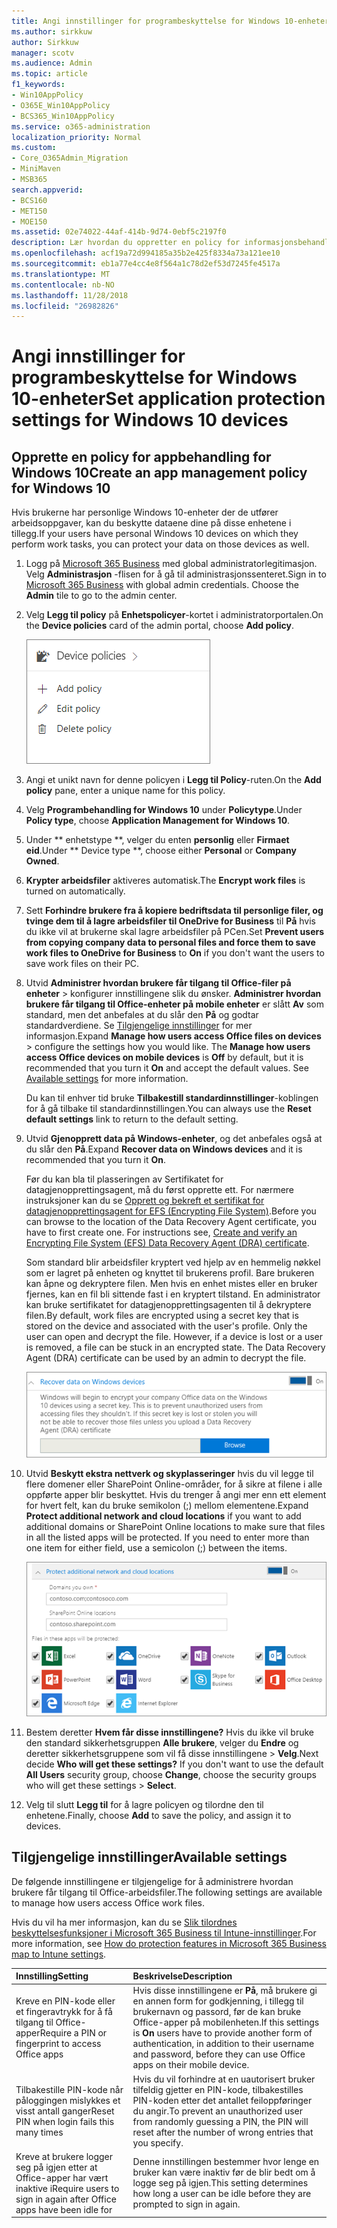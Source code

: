 ```yaml
---
title: Angi innstillinger for programbeskyttelse for Windows 10-enheter
ms.author: sirkkuw
author: Sirkkuw
manager: scotv
ms.audience: Admin
ms.topic: article
f1_keywords:
- Win10AppPolicy
- O365E_Win10AppPolicy
- BCS365_Win10AppPolicy
ms.service: o365-administration
localization_priority: Normal
ms.custom:
- Core_O365Admin_Migration
- MiniMaven
- MSB365
search.appverid:
- BCS160
- MET150
- MOE150
ms.assetid: 02e74022-44af-414b-9d74-0ebf5c2197f0
description: Lær hvordan du oppretter en policy for informasjonsbehandling av app og beskytte arbeidsfiler på Windows 10 enheter.
ms.openlocfilehash: acf19a72d994185a35b2e425f8334a73a121ee10
ms.sourcegitcommit: eb1a77e4cc4e8f564a1c78d2ef53d7245fe4517a
ms.translationtype: MT
ms.contentlocale: nb-NO
ms.lasthandoff: 11/28/2018
ms.locfileid: "26982826"
---
```

# <a name="set-application-protection-settings-for-windows-10-devices"></a><span data-ttu-id="0bdd5-103">Angi innstillinger for programbeskyttelse for Windows 10-enheter</span><span class="sxs-lookup"><span data-stu-id="0bdd5-103">Set application protection settings for Windows 10 devices</span></span>

## <a name="create-an-app-management-policy-for-windows-10"></a><span data-ttu-id="0bdd5-104">Opprette en policy for appbehandling for Windows 10</span><span class="sxs-lookup"><span data-stu-id="0bdd5-104">Create an app management policy for Windows 10</span></span>

<span data-ttu-id="0bdd5-105">Hvis brukerne har personlige Windows 10-enheter der de utfører arbeidsoppgaver, kan du beskytte dataene dine på disse enhetene i tillegg.</span><span class="sxs-lookup"><span data-stu-id="0bdd5-105">If your users have personal Windows 10 devices on which they perform work tasks, you can protect your data on those devices as well.</span></span>
  
1. <span data-ttu-id="0bdd5-p101">Logg på [Microsoft 365 Business](https://portal.office.com) med global administratorlegitimasjon. Velg **Administrasjon** -flisen for å gå til administrasjonssenteret.</span><span class="sxs-lookup"><span data-stu-id="0bdd5-p101">Sign in to [Microsoft 365 Business](https://portal.office.com) with global admin credentials. Choose the **Admin** tile to go to the admin center.</span></span> 
    
2. <span data-ttu-id="0bdd5-108">Velg **Legg til policy** på **Enhetspolicyer**-kortet i administratorportalen.</span><span class="sxs-lookup"><span data-stu-id="0bdd5-108">On the **Device policies** card of the admin portal, choose **Add policy**.</span></span>
    
    ![Device policies card in the admin center.](media/27c12b61-d112-4348-b557-4f3e46204797.png)
  
3. <span data-ttu-id="0bdd5-110">Angi et unikt navn for denne policyen i **Legg til Policy**-ruten.</span><span class="sxs-lookup"><span data-stu-id="0bdd5-110">On the **Add policy** pane, enter a unique name for this policy.</span></span> 
    
4. <span data-ttu-id="0bdd5-111">Velg **Programbehandling for Windows 10** under **Policytype**.</span><span class="sxs-lookup"><span data-stu-id="0bdd5-111">Under **Policy type**, choose **Application Management for Windows 10**.</span></span>
    
5. <span data-ttu-id="0bdd5-112">Under \*\* enhetstype \*\*, velger du enten **personlig** eller **Firmaet eid**.</span><span class="sxs-lookup"><span data-stu-id="0bdd5-112">Under \*\* Device type \*\*, choose either **Personal** or **Company Owned**.</span></span>
    
6. <span data-ttu-id="0bdd5-113">**Krypter arbeidsfiler** aktiveres automatisk.</span><span class="sxs-lookup"><span data-stu-id="0bdd5-113">The **Encrypt work files** is turned on automatically.</span></span> 
    
7. <span data-ttu-id="0bdd5-114">Sett **Forhindre brukere fra å kopiere bedriftsdata til personlige filer, og tvinge dem til å lagre arbeidsfiler til OneDrive for Business** til **På** hvis du ikke vil at brukerne skal lagre arbeidsfiler på PCen.</span><span class="sxs-lookup"><span data-stu-id="0bdd5-114">Set **Prevent users from copying company data to personal files and force them to save work files to OneDrive for Business** to **On** if you don't want the users to save work files on their PC.</span></span> 
    
8. <span data-ttu-id="0bdd5-p102">Utvid **Administrer hvordan brukere får tilgang til Office-filer på enheter** \> konfigurer innstillingene slik du ønsker. **Administrer hvordan brukere får tilgang til Office-enheter på mobile enheter** er slått **Av** som standard, men det anbefales at du slår den **På** og godtar standardverdiene. Se [Tilgjengelige innstillinger](protection-settings-for-windows-10-devices.md#bkmk_settings) for mer informasjon.</span><span class="sxs-lookup"><span data-stu-id="0bdd5-p102">Expand **Manage how users access Office files on devices** \> configure the settings how you would like. The **Manage how users access Office devices on mobile devices** is **Off** by default, but it is recommended that you turn it **On** and accept the default values. See [Available settings](protection-settings-for-windows-10-devices.md#bkmk_settings) for more information.</span></span> 
    
    <span data-ttu-id="0bdd5-118">Du kan til enhver tid bruke **Tilbakestill standardinnstillinger**-koblingen for å gå tilbake til standardinnstillingen.</span><span class="sxs-lookup"><span data-stu-id="0bdd5-118">You can always use the **Reset default settings** link to return to the default setting.</span></span> 
    
9. <span data-ttu-id="0bdd5-119">Utvid **Gjenopprett data på Windows-enheter**, og det anbefales også at du slår den **På**.</span><span class="sxs-lookup"><span data-stu-id="0bdd5-119">Expand **Recover data on Windows devices** and it is recommended that you turn it **On**.</span></span>
    
    <span data-ttu-id="0bdd5-p103">Før du kan bla til plasseringen av Sertifikatet for datagjenopprettingsagent, må du først opprette ett. For nærmere instruksjoner kan du se [Opprett og bekreft et sertifikat for datagjenopprettingsagent for EFS (Encrypting File System)](https://go.microsoft.com/fwlink/p/?linkid=853700).</span><span class="sxs-lookup"><span data-stu-id="0bdd5-p103">Before you can browse to the location of the Data Recovery Agent certificate, you have to first create one. For instructions see, [Create and verify an Encrypting File System (EFS) Data Recovery Agent (DRA) certificate](https://go.microsoft.com/fwlink/p/?linkid=853700).</span></span>
    
    <span data-ttu-id="0bdd5-p104">Som standard blir arbeidsfiler kryptert ved hjelp av en hemmelig nøkkel som er lagret på enheten og knyttet til brukerens profil. Bare brukeren kan åpne og dekryptere filen. Men hvis en enhet mistes eller en bruker fjernes, kan en fil bli sittende fast i en kryptert tilstand. En administrator kan bruke sertifikatet for datagjenopprettingsagenten til å dekryptere filen.</span><span class="sxs-lookup"><span data-stu-id="0bdd5-p104">By default, work files are encrypted using a secret key that is stored on the device and associated with the user's profile. Only the user can open and decrypt the file. However, if a device is lost or a user is removed, a file can be stuck in an encrypted state. The Data Recovery Agent (DRA) certificate can be used by an admin to decrypt the file.</span></span>
    
    ![Browse to Data Recovery Agent certificate.](media/7d7d664f-b72f-4293-a3e7-d0fa7371366c.png)
  
10. <span data-ttu-id="0bdd5-p105">Utvid **Beskytt ekstra nettverk og skyplasseringer** hvis du vil legge til flere domener eller SharePoint Online-områder, for å sikre at filene i alle oppførte apper blir beskyttet. Hvis du trenger å angi mer enn ett element for hvert felt, kan du bruke semikolon (;) mellom elementene.</span><span class="sxs-lookup"><span data-stu-id="0bdd5-p105">Expand **Protect additional network and cloud locations** if you want to add additional domains or SharePoint Online locations to make sure that files in all the listed apps will be protected. If you need to enter more than one item for either field, use a semicolon (;) between the items.</span></span> 
    
    ![Expand Protect additional network and cloud locations, and enter domains or SharePoint Online sites you own.](media/7afaa0c7-ba53-456d-8c61-312c45e09625.png)
  
11. <span data-ttu-id="0bdd5-p106">Bestem deretter **Hvem får disse innstillingene?** Hvis du ikke vil bruke den standard sikkerhetsgruppen **Alle brukere**, velger du **Endre** og deretter sikkerhetsgruppene som vil få disse innstillingene \> **Velg**.</span><span class="sxs-lookup"><span data-stu-id="0bdd5-p106">Next decide **Who will get these settings?** If you don't want to use the default **All Users** security group, choose **Change**, choose the security groups who will get these settings \> **Select**.</span></span>
    
12. <span data-ttu-id="0bdd5-132">Velg til slutt **Legg til** for å lagre policyen og tilordne den til enhetene.</span><span class="sxs-lookup"><span data-stu-id="0bdd5-132">Finally, choose **Add** to save the policy, and assign it to devices.</span></span> 
    
## <a name="available-settings"></a><span data-ttu-id="0bdd5-133">Tilgjengelige innstillinger</span><span class="sxs-lookup"><span data-stu-id="0bdd5-133">Available settings</span></span>

<span data-ttu-id="0bdd5-134">De følgende innstillingene er tilgjengelige for å administrere hvordan brukere får tilgang til Office-arbeidsfiler.</span><span class="sxs-lookup"><span data-stu-id="0bdd5-134">The following settings are available to manage how users access Office work files.</span></span>
  
<span data-ttu-id="0bdd5-135">Hvis du vil ha mer informasjon, kan du se [Slik tilordnes beskyttelsesfunksjoner i Microsoft 365 Business til Intune-innstillinger](map-protection-features-to-intune-settings.md).</span><span class="sxs-lookup"><span data-stu-id="0bdd5-135">For more information, see [How do protection features in Microsoft 365 Business map to Intune settings](map-protection-features-to-intune-settings.md).</span></span>
  
|<span data-ttu-id="0bdd5-136">**Innstilling**</span><span class="sxs-lookup"><span data-stu-id="0bdd5-136">**Setting**</span></span>|<span data-ttu-id="0bdd5-137">**Beskrivelse**</span><span class="sxs-lookup"><span data-stu-id="0bdd5-137">**Description**</span></span>|
|:-----|:-----|
|<span data-ttu-id="0bdd5-138">Kreve en PIN-kode eller et fingeravtrykk for å få tilgang til Office-apper</span><span class="sxs-lookup"><span data-stu-id="0bdd5-138">Require a PIN or fingerprint to access Office apps</span></span>  <br/> |<span data-ttu-id="0bdd5-139">Hvis disse innstillingene er **På**, må brukere gi en annen form for godkjenning, i tillegg til brukernavn og passord, før de kan bruke Office-apper på mobilenheten.</span><span class="sxs-lookup"><span data-stu-id="0bdd5-139">If this settings is **On** users have to provide another form of authentication, in addition to their username and password, before they can use Office apps on their mobile device.</span></span>  <br/> |
|<span data-ttu-id="0bdd5-140">Tilbakestille PIN-kode når påloggingen mislykkes et visst antall ganger</span><span class="sxs-lookup"><span data-stu-id="0bdd5-140">Reset PIN when login fails this many times</span></span>  <br/> |<span data-ttu-id="0bdd5-141">Hvis du vil forhindre at en uautorisert bruker tilfeldig gjetter en PIN-kode, tilbakestilles PIN-koden etter det antallet feiloppføringer du angir.</span><span class="sxs-lookup"><span data-stu-id="0bdd5-141">To prevent an unauthorized user from randomly guessing a PIN, the PIN will reset after the number of wrong entries that you specify.</span></span>  <br/> |
|<span data-ttu-id="0bdd5-142">Kreve at brukere logger seg på igjen etter at Office-apper har vært inaktive i</span><span class="sxs-lookup"><span data-stu-id="0bdd5-142">Require users to sign in again after Office apps have been idle for</span></span>  <br/> |<span data-ttu-id="0bdd5-143">Denne innstillingen bestemmer hvor lenge en bruker kan være inaktiv før de blir bedt om å logge seg på igjen.</span><span class="sxs-lookup"><span data-stu-id="0bdd5-143">This setting determines how long a user can be idle before they are prompted to sign in again.</span></span>  <br/> |
   

